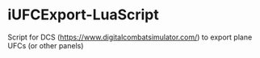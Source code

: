 # iUFCExport-LuaScript
Script for DCS (https://www.digitalcombatsimulator.com/) to export plane UFCs (or other panels)
